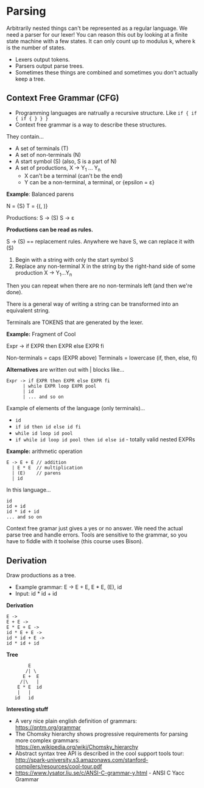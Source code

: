 # Parsing

Arbitrarily nested things can't be represented as a regular language. We need a parser for our lexer! You can reason this out by looking at a finite state machine with a few states. It can only count up to modulus k, where k is the number of states.

* Lexers output tokens.
* Parsers output parse trees.
* Sometimes these things are combined and sometimes you don't actually keep a tree.

## Context Free Grammar (CFG)

* Programming languages are natrually a recursive structure. Like `if { if { if { } } }`
* Context free grammar is a way to describe these structures.

They contain...
* A set of terminals (T)
* A set of non-terminals (N)
* A start symbol (S) (also, S is a part of N)
* A set of productions, X -> Y<sub>1</sub> ... Y<sub>n</sub>
  * X can't be a terminal (can't be the end)
  * Y can be a non-terminal, a terminal, or {epsilon = ε}

**Example**: Balanced parens

N = {S}
T = {(, )}

Productions:
S -> (S)
S -> ε

**Productions can be read as rules.**

S -> (S) == replacement rules. Anywhere we have S, we can replace it with (S)

1. Begin with a string with only the start symbol S
2. Replace any non-terminal X in the string by the right-hand side of some production X -> Y<sub>1</sub>...Y<sub>n</sub>

Then you can repeat when there are no non-terminals left (and then we're done).

There is a general way of writing a string can be transformed into an equivalent string.

Terminals are TOKENS that are generated by the lexer.

**Example:** Fragment of Cool

Expr -> if EXPR then EXPR else EXPR fi

Non-terminals = caps (EXPR above)
Terminals = lowercase (if, then, else, fi)

**Alternatives** are written out with | blocks like...

```
Expr -> if EXPR then EXPR else EXPR fi
      | while EXPR loop EXPR pool
      | id
      | ... and so on
```

Example of elements of the language (only terminals)...

* `id`
* `if id then id else id fi`
* `while id loop id pool`
* `if while id loop id pool then id else id` - totally valid nested EXPRs

**Example:** arithmetic operation

```
E -> E + E // addition
  | E * E  // multiplication
  | (E)    // parens
  | id
```

In this language...

```
id
id + id
id * id + id 
... and so on
```

Context free gramar just gives a yes or no answer. We need the actual parse tree and handle errors.
Tools are sensitive to the grammar, so you have to fiddle with it toolwise (this course uses Bison).

## Derivation

Draw productions as a tree.

* Example grammar: E -> E + E, E * E, (E), id
* Input: id * id + id

**Derivation**

```
E -> 
E + E -> 
E * E + E -> 
id * E + E ->
id * id + E ->
id * id + id
```

**Tree**
```
        E
       /| \
      E +  E
     /|\   |
    E * E  id
    |   |
   id   id
```



**Interesting stuff**
* A very nice plain english definition of grammars: https://qntm.org/grammar
* The Chomsky hierarchy shows progressive requirements for parsing more complex grammars: https://en.wikipedia.org/wiki/Chomsky_hierarchy
* Abstract syntax tree API is described in the cool support tools tour: http://spark-university.s3.amazonaws.com/stanford-compilers/resources/cool-tour.pdf
* https://www.lysator.liu.se/c/ANSI-C-grammar-y.html - ANSI C Yacc Grammar
